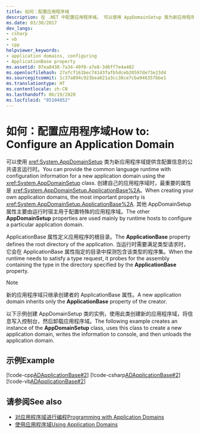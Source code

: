 ```yaml
---
title: 如何：配置应用程序域
description: 在 .NET 中配置应用程序域。 可以使用 AppDomainSetup 类为新应用程序域提供含配置信息的 CLR。
ms.date: 03/30/2017
dev_langs:
- csharp
- vb
- cpp
helpviewer_keywords:
- application domains, configuring
- ApplicationBase property
ms.assetid: 07ea8438-7a34-49f0-a7e8-3d6ff7e4a482
ms.openlocfilehash: 27afcf161bec74143fafb5dceb20597de73e23d4
ms.sourcegitcommit: 1c37a894c923bea021a3cc38ce7cba946357bbe1
ms.translationtype: HT
ms.contentlocale: zh-CN
ms.lasthandoff: 06/19/2020
ms.locfileid: "85104852"
---
```

# <a name="how-to-configure-an-application-domain"></a><span data-ttu-id="4b7f5-104">如何：配置应用程序域</span><span class="sxs-lookup"><span data-stu-id="4b7f5-104">How to: Configure an Application Domain</span></span>
<span data-ttu-id="4b7f5-105">可以使用 <xref:System.AppDomainSetup> 类为新应用程序域提供含配置信息的公共语言运行时。</span><span class="sxs-lookup"><span data-stu-id="4b7f5-105">You can provide the common language runtime with configuration information for a new application domain using the <xref:System.AppDomainSetup> class.</span></span> <span data-ttu-id="4b7f5-106">创建自己的应用程序域时，最重要的属性是 <xref:System.AppDomainSetup.ApplicationBase%2A>。</span><span class="sxs-lookup"><span data-stu-id="4b7f5-106">When creating your own application domains, the most important property is <xref:System.AppDomainSetup.ApplicationBase%2A>.</span></span> <span data-ttu-id="4b7f5-107">其他 AppDomainSetup 属性主要由运行时宿主用于配置特殊的应用程序域。</span><span class="sxs-lookup"><span data-stu-id="4b7f5-107">The other **AppDomainSetup** properties are used mainly by runtime hosts to configure a particular application domain.</span></span>  
  
 <span data-ttu-id="4b7f5-108">ApplicationBase 属性定义应用程序的根目录。</span><span class="sxs-lookup"><span data-stu-id="4b7f5-108">The **ApplicationBase** property defines the root directory of the application.</span></span> <span data-ttu-id="4b7f5-109">当运行时需要满足类型请求时，它会在 ApplicationBase 属性指定的目录中探测包含该类型的程序集。</span><span class="sxs-lookup"><span data-stu-id="4b7f5-109">When the runtime needs to satisfy a type request, it probes for the assembly containing the type in the directory specified by the **ApplicationBase** property.</span></span>  
  
> [!NOTE]
> <span data-ttu-id="4b7f5-110">新的应用程序域只继承创建者的 ApplicationBase 属性。</span><span class="sxs-lookup"><span data-stu-id="4b7f5-110">A new application domain inherits only the **ApplicationBase** property of the creator.</span></span>  
  
 <span data-ttu-id="4b7f5-111">以下示例创建 AppDomainSetup 类的实例，使用此类创建新的应用程序域，将信息写入控制台，然后卸载应用程序域。</span><span class="sxs-lookup"><span data-stu-id="4b7f5-111">The following example creates an instance of the **AppDomainSetup** class, uses this class to create a new application domain, writes the information to console, and then unloads the application domain.</span></span>  
  
## <a name="example"></a><span data-ttu-id="4b7f5-112">示例</span><span class="sxs-lookup"><span data-stu-id="4b7f5-112">Example</span></span>  
 [!code-cpp[ADApplicationBase#2](../../../samples/snippets/cpp/VS_Snippets_CLR/ADApplicationBase/CPP/source2.cpp#2)]
 [!code-csharp[ADApplicationBase#2](../../../samples/snippets/csharp/VS_Snippets_CLR/ADApplicationBase/CS/source2.cs#2)]
 [!code-vb[ADApplicationBase#2](../../../samples/snippets/visualbasic/VS_Snippets_CLR/ADApplicationBase/VB/source2.vb#2)]  
  
## <a name="see-also"></a><span data-ttu-id="4b7f5-113">请参阅</span><span class="sxs-lookup"><span data-stu-id="4b7f5-113">See also</span></span>

- [<span data-ttu-id="4b7f5-114">对应用程序域进行编程</span><span class="sxs-lookup"><span data-stu-id="4b7f5-114">Programming with Application Domains</span></span>](application-domains.md#programming-with-application-domains)
- [<span data-ttu-id="4b7f5-115">使用应用程序域</span><span class="sxs-lookup"><span data-stu-id="4b7f5-115">Using Application Domains</span></span>](use.md)

